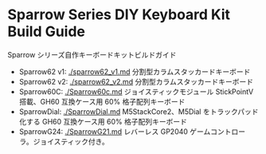 # Sparrow Series DIY Keyboard Kit Build Guide

Sparrow シリーズ自作キーボードキットビルドガイド

- Sparrow62 v1: [./sparrow62_v1.md](./sparrow62_v1.md) 分割型カラムスタッカードキーボード
- Sparrow62 v2: [./sparrow62_v2.md](./sparrow62_v2.md) 分割型カラムスタッカードキーボード
- Sparrow60C: [./Sparrow60c.md](./Sparrow60c.md) ジョイスティックモジュール StickPointV 搭載、GH60 互換ケース用 60% 格子配列キーボード
- SparrowDial: [./SparrowDial.md](./SparrowDial.md) M5StackCore2、M5Dial をトラックパッド化する GH60 互換ケース用 60% 格子配列キーボード
- SparrowG24: [./SparrowG21.md](./SparrowG21.md) レバーレス GP2040 ゲームコントローラ。ジョイスティック付き。
